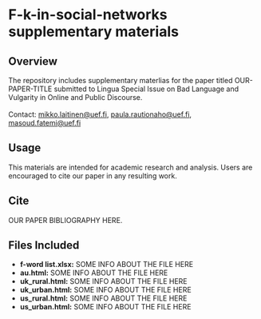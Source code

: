 # F-k-in-social-networks supplementary materials

## Overview
The repository includes supplementary materlias for the paper titled OUR-PAPER-TITLE submitted to Lingua Special Issue on Bad Language and Vulgarity in Online and Public Discourse.
<br />
<br />
Contact: [mikko.laitinen@uef.fi](mikko.laitinen@uef.fi), [paula.rautionaho@uef.fi](paula.rautionaho@uef.fi), [masoud.fatemi@uef.fi](masoud.fatemi@uef.fi)

## Usage
This materials are intended for academic research and analysis. Users are encouraged to cite our paper in any resulting work.

## Cite
OUR PAPER BIBLIOGRAPHY HERE.

## Files Included
- **f-word list.xlsx:** SOME INFO ABOUT THE FILE HERE 
- **au.html:** SOME INFO ABOUT THE FILE HERE
- **uk_rural.html:** SOME INFO ABOUT THE FILE HERE
- **uk_urban.html:** SOME INFO ABOUT THE FILE HERE
- **us_rural.html:** SOME INFO ABOUT THE FILE HERE
- **us_urban.html:** SOME INFO ABOUT THE FILE HERE